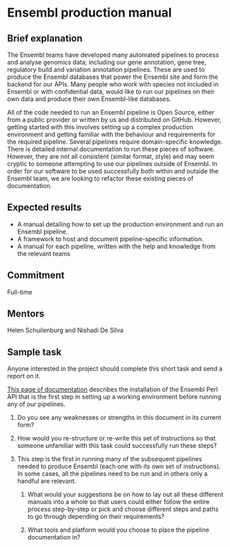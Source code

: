 # Ensembl production manual
## Brief explanation

The Ensembl teams have developed many automated pipelines to process and analyse genomics data; including our gene annotation, gene tree, regulatory build and variation annotation pipelines. These are used to produce the Ensembl databases that power the Ensembl site and form the backend for our APIs. Many people who work with species not included in Ensembl or with confidential data, would like to run our pipelines on their own data and produce their own Ensembl-like	databases.

All of the code needed to run an Ensembl pipeline is Open Source, either from a public provider or written by us and distributed on GitHub. However, getting started with this involves setting up a complex production environment and getting familiar with the behaviour and requirements for the required pipeline. Several pipelines require domain-specific knowledge. There is detailed internal documentation to run these pieces of software. However, they are not all consistent (similar format, style) and may seem cryptic to someone attempting to use our pipelines outside of Ensembl. In order for our software to be used successfully both within and outside the Ensembl team, we are looking to refactor these existing pieces of documentation. 

## Expected results

* A manual detailing how to set up the production environment and run an Ensembl pipeline.
* A framework to host and document pipeline-specific information.
* A manual for each pipeline, written with the help and knowledge from the relevant teams

## Commitment

Full-time

## Mentors

Helen Schuilenburg and Nishadi De Silva


## Sample task

Anyone interested in the project should complete this short task and send a report on it.

[This page of documentation](https://www.ensembl.org/info/docs/api/api_git.html) describes the installation of the Ensembl Perl API that is the first step in setting up a working environment before running any of our pipelines.

1. Do you see any weaknesses or strengths in this document in its current form?

2. How would you re-structure or re-write this set of instructions so that someone unfamiliar with this task could successfully run these steps?

3. This step is the first in running many of the subsequent pipelines needed to produce  Ensembl (each one with its own set of instructions). In some cases, all the pipelines need to be run and in others only a handful are relevant.
   1. What would your suggestions be on how to lay out all these different manuals into a whole so that users could either follow the entire process step-by-step or pick and choose different steps and paths to go through depending on their requirements?

   1. What tools and platform would you choose to place the pipeline documentation in?
